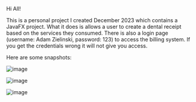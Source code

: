 Hi All!

This is a personal project I created December 2023 which contains a JavaFX project.
What it does is allows a user to create a dental receipt based on the services they consumed.
There is also a login page (username: Adam Zielinski, password: 123) to access the billing system.
If you get the credentials wrong it will not give you access.

Here are some snapshots:

![image](https://github.com/adamzielinski972/Receipt-Printer/assets/102333641/b8860807-f1bf-4b19-bfcc-77c616f8950a)

![image](https://github.com/adamzielinski972/Receipt-Printer/assets/102333641/c51e4cb6-482d-41d5-b00c-64899e50d82c)

![image](https://github.com/adamzielinski972/Receipt-Printer/assets/102333641/3bad7b7d-801b-4690-bf28-923113dca21b)


